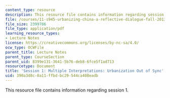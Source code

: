 ```yaml
---
content_type: resource
description: This resource file contains information regarding session 1.
file: /courses/11-s945-urbanizing-china-a-reflective-dialogue-fall-2013/390a3d8c0a11ffbdbc29544ca408eadb_MIT11_S945F13_Session1.pdf
file_size: 2399786
file_type: application/pdf
learning_resource_types:
- Lecture Notes
license: https://creativecommons.org/licenses/by-nc-sa/4.0/
ocw_type: OCWFile
parent_title: Lecture Notes
parent_type: CourseSection
parent_uid: 8399e131-3641-5b76-deb8-6fce5f1ad713
resourcetype: Document
title: 'Session 1: Multiple Interpretations: Urbanization Out of Sync'
uid: 390a3d8c-0a11-ffbd-bc29-544ca408eadb
---
```

This resource file contains information regarding session 1.